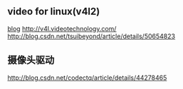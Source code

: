 video for linux(v4l2)
-----
[blog](http://www.cnblogs.com/surpassal/archive/2012/12/19/zed_webcam_lab1.html)
http://v4l.videotechnology.com/
http://blog.csdn.net/tsuibeyond/article/details/50654823
## 摄像头驱动
http://blog.csdn.net/codectq/article/details/44278465
